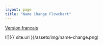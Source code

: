 ```yaml
---
layout: page
title: "Name Change Flowchart"
---
```


[Version français](./changement-de-nom)

![]({{ site.url }}/assets/img/name-change.png)
